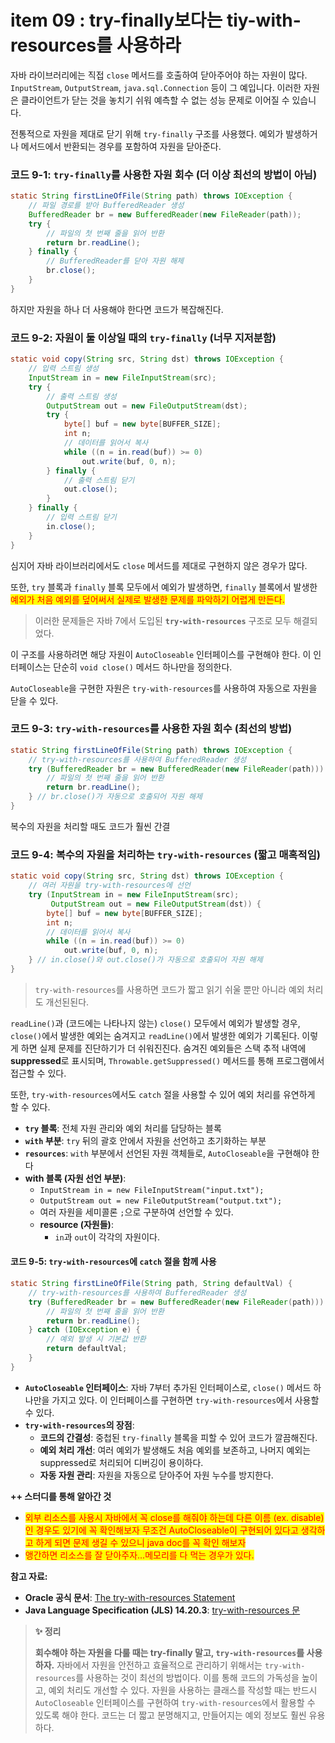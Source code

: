 # item 09 : try-finally보다는 tiy-with-resources를 사용하라

자바 라이브러리에는 직접 `close` 메서드를 호출하여 닫아주어야 하는 자원이 많다. `InputStream`, `OutputStream`, `java.sql.Connection` 등이 그 예입니다. 이러한 자원은 클라이언트가 닫는 것을 놓치기 쉬워 예측할 수 없는 성능 문제로 이어질 수 있습니다.&#x20;

전통적으로 자원을 제대로 닫기 위해 `try-finally` 구조를 사용했다. 예외가 발생하거나 메서드에서 반환되는 경우를 포함하여 자원을 닫아준다.

### 코드 9-1: `try-finally`를 사용한 자원 회수 (더 이상 최선의 방법이 아님)

```java
static String firstLineOfFile(String path) throws IOException {
    // 파일 경로를 받아 BufferedReader 생성
    BufferedReader br = new BufferedReader(new FileReader(path));
    try {
        // 파일의 첫 번째 줄을 읽어 반환
        return br.readLine();
    } finally {
        // BufferedReader를 닫아 자원 해제
        br.close();
    }
}
```

하지만 자원을 하나 더 사용해야 한다면 코드가 복잡해진다.

### 코드 9-2: 자원이 둘 이상일 때의 `try-finally` (너무 지저분함)

```java
static void copy(String src, String dst) throws IOException {
    // 입력 스트림 생성
    InputStream in = new FileInputStream(src);
    try {
        // 출력 스트림 생성
        OutputStream out = new FileOutputStream(dst);
        try {
            byte[] buf = new byte[BUFFER_SIZE];
            int n;
            // 데이터를 읽어서 복사
            while ((n = in.read(buf)) >= 0)
                out.write(buf, 0, n);
        } finally {
            // 출력 스트림 닫기
            out.close();
        }
    } finally {
        // 입력 스트림 닫기
        in.close();
    }
}

```

심지어 자바 라이브러리에서도 `close` 메서드를 제대로 구현하지 않은 경우가 많다.

또한, `try` 블록과 `finally` 블록 모두에서 예외가 발생하면, `finally` 블록에서 발생한 <mark style="color:red;">예외가 처음 예외를 덮어써서 실제로 발생한 문제를 파악하기 어렵게 만든다.</mark>

> 이러한 문제들은 자바 7에서 도입된 **`try-with-resources`** 구조로 모두 해결되었다.&#x20;

이 구조를 사용하려면 해당 자원이 `AutoCloseable` 인터페이스를 구현해야 한다. 이 인터페이스는 단순히 `void close()` 메서드 하나만을 정의한다.

`AutoCloseable`을 구현한 자원은 `try-with-resources`를 사용하여 자동으로 자원을 닫을 수 있다.

### 코드 9-3: `try-with-resources`를 사용한 자원 회수 (최선의 방법)

```java
static String firstLineOfFile(String path) throws IOException {
    // try-with-resources를 사용하여 BufferedReader 생성
    try (BufferedReader br = new BufferedReader(new FileReader(path))) {
        // 파일의 첫 번째 줄을 읽어 반환
        return br.readLine();
    } // br.close()가 자동으로 호출되어 자원 해제
}

```

복수의 자원을 처리할 때도 코드가 훨씬 간결

### 코드 9-4: 복수의 자원을 처리하는 `try-with-resources` (짧고 매혹적임)

```java
static void copy(String src, String dst) throws IOException {
    // 여러 자원을 try-with-resources에 선언
    try (InputStream in = new FileInputStream(src);
         OutputStream out = new FileOutputStream(dst)) {
        byte[] buf = new byte[BUFFER_SIZE];
        int n;
        // 데이터를 읽어서 복사
        while ((n = in.read(buf)) >= 0)
            out.write(buf, 0, n);
    } // in.close()와 out.close()가 자동으로 호출되어 자원 해제
}

```

> `try-with-resources`를 사용하면 코드가 짧고 읽기 쉬울 뿐만 아니라 예외 처리도 개선된된다.&#x20;

`readLine()`과 (코드에는 나타나지 않는) `close()` 모두에서 예외가 발생할 경우, `close()`에서 발생한 예외는 숨겨지고 `readLine()`에서 발생한 예외가 기록된다. 이렇게 하면 실제 문제를 진단하기가 더 쉬워진진다. 숨겨진 예외들은 스택 추적 내역에 **suppressed**로 표시되며, `Throwable.getSuppressed()` 메서드를 통해 프로그램에서 접근할 수 있다.

또한, `try-with-resources`에서도 `catch` 절을 사용할 수 있어 예외 처리를 유연하게 할 수 있다.

* **`try` 블록**: 전체 자원 관리와 예외 처리를 담당하는 블록
* **`with` 부분**: `try` 뒤의 괄호 안에서 자원을 선언하고 초기화하는 부분
* **`resources`**: `with` 부분에서 선언된 자원 객체들로, `AutoCloseable`을 구현해야 한다
* **with 블록 (자원 선언 부분)**:
  * `InputStream in = new FileInputStream("input.txt");`
  * `OutputStream out = new FileOutputStream("output.txt");`
  * 여러 자원을 세미콜론 `;`으로 구분하여 선언할 수 있다.
  * **resource (자원들)**:
    * `in`과 `out`이 각각의 자원이다.

#### 코드 9-5: `try-with-resources`에 `catch` 절을 함께 사용

```java
static String firstLineOfFile(String path, String defaultVal) {
    // try-with-resources를 사용하여 BufferedReader 생성
    try (BufferedReader br = new BufferedReader(new FileReader(path))) {
        // 파일의 첫 번째 줄을 읽어 반환
        return br.readLine();
    } catch (IOException e) {
        // 예외 발생 시 기본값 반환
        return defaultVal;
    }
}

```

* **`AutoCloseable` 인터페이스**: 자바 7부터 추가된 인터페이스로, `close()` 메서드 하나만을 가지고 있다. 이 인터페이스를 구현하면 `try-with-resources`에서 사용할 수 있다.
* **`try-with-resources`의 장점**:
  * **코드의 간결성**: 중첩된 `try-finally` 블록을 피할 수 있어 코드가 깔끔해진다.
  * **예외 처리 개선**: 여러 예외가 발생해도 처음 예외를 보존하고, 나머지 예외는 suppressed로 처리되어 디버깅이 용이하다.
  * **자동 자원 관리**: 자원을 자동으로 닫아주어 자원 누수를 방지한다.

**++ 스터디를 통해 알아간 것**

* <mark style="color:red;">외부 리소스를 사용시 자바에서 꼭 close를 해줘야 하는데 다른 이름 (ex. disable)인 경우도 있기에 꼭 확인해보자 무조건 AutoCloseable이 구현되어 있다고 생각하고 하게 되면 문제 생길 수 있으니 java doc를 꼭 확인 해보자</mark>
* <mark style="color:red;">앵간하면 리소스를 잘 닫아주자...메모리를 다 먹는 경우가 있다.</mark>

**참고 자료:**

* **Oracle 공식 문서**: [The try-with-resources Statement](https://docs.oracle.com/javase/tutorial/essential/exceptions/tryResourceClose.html)
* **Java Language Specification (JLS) 14.20.3**: [try-with-resources 문](https://docs.oracle.com/javase/specs/jls/se7/html/jls-14.html#jls-14.20.3)

> **✨ 정리**
>
> **회수해야 하는 자원을 다룰 때는 try-finally 말고, `try-with-resources`를 사용하자.** 자바에서 자원을 안전하고 효율적으로 관리하기 위해서는 `try-with-resources`를 사용하는 것이 최선의 방법이다. 이를 통해 코드의 가독성을 높이고, 예외 처리도 개선할 수 있다. 자원을 사용하는 클래스를 작성할 때는 반드시 `AutoCloseable` 인터페이스를 구현하여 `try-with-resources`에서 활용할 수 있도록 해야 한다. 코드는 더 짧고 분명해지고, 만들어지는 예외 정보도 훨씬 유용하다.&#x20;
